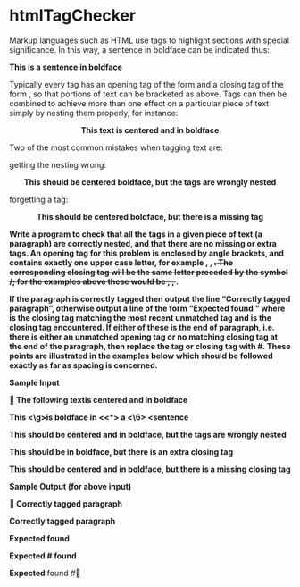 # htmlTagChecker

Markup languages such as HTML use tags to highlight sections with special significance. In this way, a
sentence in boldface can be indicated thus:

<B>This is a sentence in boldface</B>

Typically every tag has an opening tag of the form <TAG> and a closing tag of the form </TAG>, so that
portions of text can be bracketed as above. Tags can then be combined to achieve more than one effect
on a particular piece of text simply by nesting them properly, for instance:

<CENTER><B>This text is centered and in boldface</B></CENTER>

Two of the most common mistakes when tagging text are:

getting the nesting wrong:

<B><CENTER>This should be centered boldface, but the tags are wrongly nested</B></CENTER>

forgetting a tag:

<B><CENTER>This should be centered boldface, but there is a missing tag</CENTER>

Write a program to check that all the tags in a given piece of text (a paragraph) are correctly nested, and
that there are no missing or extra tags. An opening tag for this problem is enclosed by angle brackets, and
contains exactly one upper case letter, for example <T>, <X>, <S>. The corresponding closing tag will be
the same letter preceded by the symbol /; for the examples above these would be </T>, </X>, </S>.

If the paragraph is correctly tagged then output the line “Correctly tagged paragraph”, otherwise output
a line of the form “Expected <expected> found <unexpected>” where <expected> is the closing tag
matching the most recent unmatched tag and <unexpected> is the closing tag encountered. If either of
these is the end of paragraph, i.e. there is either an unmatched opening tag or no matching closing tag at
the end of the paragraph, then replace the tag or closing tag with #. These points are illustrated in the
examples below which should be followed exactly as far as spacing is concerned.

Sample Input

 The following text<C><B>is centered and in boldface</B></C>

<B>This <\g>is <B>boldface</B> in <<*> a</B> <\6> <<d>sentence

<B><C> This should be centered and in boldface, but the tags are wrongly nested </B></C>

<B>This should be in boldface, but there is an extra closing tag</B></C>

<B><C>This should be centered and in boldface, but there is a missing closing tag</C>

Sample Output (for above input)

 Correctly tagged paragraph

Correctly tagged paragraph

Expected </C> found </B>

Expected # found </C>

Expected </B> found #
